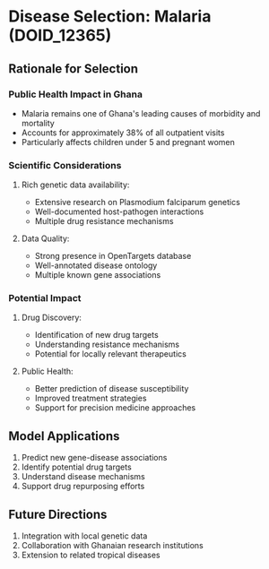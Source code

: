 # Disease Selection: Malaria (DOID_12365)

## Rationale for Selection

### Public Health Impact in Ghana
- Malaria remains one of Ghana's leading causes of morbidity and mortality
- Accounts for approximately 38% of all outpatient visits
- Particularly affects children under 5 and pregnant women

### Scientific Considerations
1. Rich genetic data availability:
   - Extensive research on Plasmodium falciparum genetics
   - Well-documented host-pathogen interactions
   - Multiple drug resistance mechanisms

2. Data Quality:
   - Strong presence in OpenTargets database
   - Well-annotated disease ontology
   - Multiple known gene associations

### Potential Impact
1. Drug Discovery:
   - Identification of new drug targets
   - Understanding resistance mechanisms
   - Potential for locally relevant therapeutics

2. Public Health:
   - Better prediction of disease susceptibility
   - Improved treatment strategies
   - Support for precision medicine approaches

## Model Applications
1. Predict new gene-disease associations
2. Identify potential drug targets
3. Understand disease mechanisms
4. Support drug repurposing efforts

## Future Directions
1. Integration with local genetic data
2. Collaboration with Ghanaian research institutions
3. Extension to related tropical diseases
